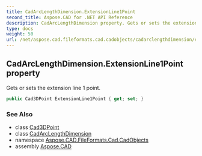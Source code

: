 ```yaml
---
title: CadArcLengthDimension.ExtensionLine1Point
second_title: Aspose.CAD for .NET API Reference
description: CadArcLengthDimension property. Gets or sets the extension line 1 point
type: docs
weight: 50
url: /net/aspose.cad.fileformats.cad.cadobjects/cadarclengthdimension/extensionline1point/
---
```

## CadArcLengthDimension.ExtensionLine1Point property

Gets or sets the extension line 1 point.

```csharp
public Cad3DPoint ExtensionLine1Point { get; set; }
```

### See Also

* class [Cad3DPoint](../../cad3dpoint/)
* class [CadArcLengthDimension](../)
* namespace [Aspose.CAD.FileFormats.Cad.CadObjects](../../cadarclengthdimension/)
* assembly [Aspose.CAD](../../../)


